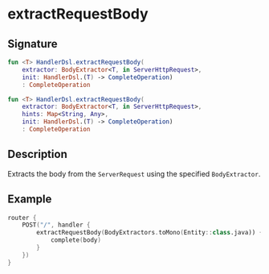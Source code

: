 # extractRequestBody

## Signature

```kotlin
fun <T> HandlerDsl.extractRequestBody(
    extractor: BodyExtractor<T, in ServerHttpRequest>, 
    init: HandlerDsl.(T) -> CompleteOperation)
    : CompleteOperation

fun <T> HandlerDsl.extractRequestBody(
    extractor: BodyExtractor<T, in ServerHttpRequest>,
    hints: Map<String, Any>,
    init: HandlerDsl.(T) -> CompleteOperation)
    : CompleteOperation
```

## Description

Extracts the body from the `ServerRequest` using the specified `BodyExtractor`.

## Example

```kotlin
router {
    POST("/", handler {
        extractRequestBody(BodyExtractors.toMono(Entity::class.java)) { body ->
            complete(body)
        }
    })
}
```